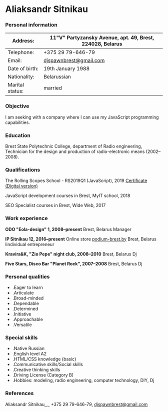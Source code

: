 # **Aliaksandr Sitnikau**

### **Personal information**

| Address: | 11"V" Partyzansky Avenue, apt. 49, Brest, 224028, Belarus |
| --- | --- |
| Telephone: | +375 29 79-646-79 |
| Email: | djspawnbrest@gmail.com |
| Date of birth: | 19th January 1988 |
| Nationality: | Belarussian |
| Marital status: | married |



### **Objective**

I am seeking with a company where I can use my JavaScript programming capabilities.


### **Education**

Brest State Polytechnic College, department of Radio engineering, Technician for the design and production of radio-electronic means (2002–2008).


### **Qualifications**

The Rolling Scopes School - RS2019Q1 (JavaScript), 2019 [Certificate (Digital version)](https://app.rs.school/certificate/9pu8mxw2)

JavaScript development courses in Brest, MyIT school, 2018

SEO Specialist courses in Brest, Wide Web, 2017


### **Work experience**

**ODO "Eola-design" 1, 2008–present**
Brest, Belarus
Manager

**IP Sitnikau 12, 2016–present**
Online store [podium-brest.by](https://podium-brest.by)
Brest, Belarus
Iindividual entrepreneur


**Kravira&K, "Zio Pepe" night club, 2008–2010**
Brest, Belarus
Dj


**Five Stars, Disco Bar "Planet Rock", 2007–2008**
Brest, Belarus
Dj


### **Personal qualities**

- .Eager to learn
- .Articulate
- .Broad-minded
- .Dependable
- .Determined
- .Initiative
- .Approachable
- .Versatile



### **Special skills**

- .Native Russian
- .English level A2
- .HTML/CSS knowledge (basic)
- .Communicative skills/Social skills
- .Creative thinking skills
- .Driving License (Category B)
- .Hobbies: modeling, radio engineering, computer technology, DIY, Dj



### **References**

Aliaksandr Sitnikau_,_ +375 29 79-646-79, djspawnbrest@gmail.com
